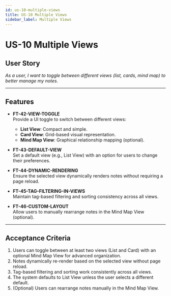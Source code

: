 ```yaml
---
id: us-10-multiple-views
title: US-10 Multiple Views
sidebar_label: Multiple Views
---
```


# US-10 Multiple Views

## User Story
*As a user, I want to toggle between different views (list, cards, mind map) to better manage my notes.*

---

## Features

- **FT-42-VIEW-TOGGLE**  
  Provide a UI toggle to switch between different views:  
  - **List View**: Compact and simple.  
  - **Card View**: Grid-based visual representation.  
  - **Mind Map View**: Graphical relationship mapping (optional).

- **FT-43-DEFAULT-VIEW**  
  Set a default view (e.g., List View) with an option for users to change their preferences.

- **FT-44-DYNAMIC-RENDERING**  
  Ensure the selected view dynamically renders notes without requiring a page reload.

- **FT-45-TAG-FILTERING-IN-VIEWS**  
  Maintain tag-based filtering and sorting consistency across all views.

- **FT-46-CUSTOM-LAYOUT**  
  Allow users to manually rearrange notes in the Mind Map View (optional).

---

## Acceptance Criteria

1. Users can toggle between at least two views (List and Card) with an optional Mind Map View for advanced organization.
2. Notes dynamically re-render based on the selected view without page reload.
3. Tag-based filtering and sorting work consistently across all views.
4. The system defaults to List View unless the user selects a different default.
5. (Optional) Users can rearrange notes manually in the Mind Map View.
